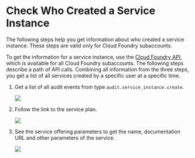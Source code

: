 <!-- loiof51ced4de19d41fe91f6d07c1d2a1db1 -->

# Check Who Created a Service Instance

The following steps help you get information about who created a service instance. These steps are valid only for Cloud Foundry subaccounts.

To get the information for a service instance, use the [Cloud Foundry API](https://v3-apidocs.cloudfoundry.org/version/3.134.0/), which is available for all Cloud Foundry subaccounts. The following steps describe a path of API calls. Combining all information from the three steps, you get a list of all services created by a specific user at a specific time.

1.  Get a list of all audit events from type `audit.service_instance.create`.

    ![](images/Get_list_of_all_audit_events_from_type_audit_service_instance_create_5f9752b.png)

2.  Follow the link to the service plan.

    ![](images/Service_Plan_Navigation_2c6b269.png)

3.  See the service offering parameters to get the name, documentation URL and other parameters of the service.

    ![](images/Service_Offering_d8ae322.png)



